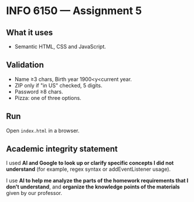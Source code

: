 # INFO 6150 — Assignment 5

## What it uses
- Semantic HTML, CSS and JavaScript.

## Validation
- Name ≥3 chars, Birth year 1900<y<current year.
- ZIP only if "in US" checked, 5 digits.
- Password ≥8 chars.
- Pizza: one of three options.

## Run
Open `index.html` in a browser.

## Academic integrity statement
I used **AI and Google to look up or clarify specific concepts I did not understand** (for example, regex syntax or addEventListener usage).

I use **AI to help me analyze the parts of the homework requirements that I don’t understand**, and **organize the knowledge points of the materials** given by our professor.